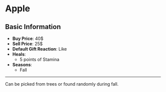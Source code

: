 # Apple

## Basic Information

- **Buy Price**: 40$
- **Sell Price**: 25$
- **Default Gift Reaction**: Like
- **Heals**:
  - 5 points of Stamina
- **Seasons**:
  - Fall

---

Can be picked from trees or found randomly during fall.
